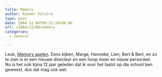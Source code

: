 ```yaml
---
title: Memory
author: Riemer Palstra
type: post
date: 2004-12-08T00:25:20+00:00
url: /2004/12/08/memory
categories:
  - General

---
```

Leuk, [Memory spelen][1]. Eens kijken, Marga, Hanneke, Lien, Bert & Bert, en zo te zien is er een nieuwe directeur en een hoop meer en nieuw personeel. Nu is het ook bijna 12 jaar geleden dat ik voor het laatst op die school ben geweest, dus dat mag ook wel.

 [1]: http://www.basisschooldekring.nl/Team/team.html